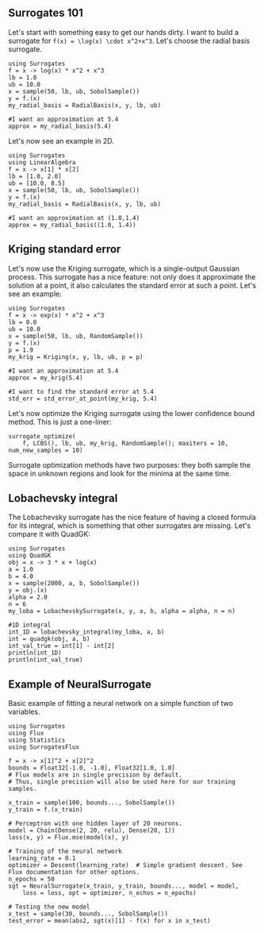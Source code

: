 ## Surrogates 101

Let's start with something easy to get our hands dirty.
I want to build a surrogate for ``f(x) = \log(x) \cdot x^2+x^3``.
Let's choose the radial basis surrogate.

```@example
using Surrogates
f = x -> log(x) * x^2 + x^3
lb = 1.0
ub = 10.0
x = sample(50, lb, ub, SobolSample())
y = f.(x)
my_radial_basis = RadialBasis(x, y, lb, ub)

#I want an approximation at 5.4
approx = my_radial_basis(5.4)
```

Let's now see an example in 2D.

```@example
using Surrogates
using LinearAlgebra
f = x -> x[1] * x[2]
lb = [1.0, 2.0]
ub = [10.0, 8.5]
x = sample(50, lb, ub, SobolSample())
y = f.(x)
my_radial_basis = RadialBasis(x, y, lb, ub)

#I want an approximation at (1.0,1.4)
approx = my_radial_basis((1.0, 1.4))
```

## Kriging standard error

Let's now use the Kriging surrogate, which is a single-output Gaussian process.
This surrogate has a nice feature: not only does it approximate the solution at a
point, it also calculates the standard error at such a point.
Let's see an example:

```@example kriging
using Surrogates
f = x -> exp(x) * x^2 + x^3
lb = 0.0
ub = 10.0
x = sample(50, lb, ub, RandomSample())
y = f.(x)
p = 1.9
my_krig = Kriging(x, y, lb, ub, p = p)

#I want an approximation at 5.4
approx = my_krig(5.4)

#I want to find the standard error at 5.4
std_err = std_error_at_point(my_krig, 5.4)
```

Let's now optimize the Kriging surrogate using the lower confidence bound method. This is just a one-liner:

```@example kriging
surrogate_optimize(
    f, LCBS(), lb, ub, my_krig, RandomSample(); maxiters = 10, num_new_samples = 10)
```

Surrogate optimization methods have two purposes: they both sample the space in unknown regions and look for the minima at the same time.

## Lobachevsky integral

The Lobachevsky surrogate has the nice feature of having a closed formula for its
integral, which is something that other surrogates are missing.
Let's compare it with QuadGK:

```@example
using Surrogates
using QuadGK
obj = x -> 3 * x + log(x)
a = 1.0
b = 4.0
x = sample(2000, a, b, SobolSample())
y = obj.(x)
alpha = 2.0
n = 6
my_loba = LobachevskySurrogate(x, y, a, b, alpha = alpha, n = n)

#1D integral
int_1D = lobachevsky_integral(my_loba, a, b)
int = quadgk(obj, a, b)
int_val_true = int[1] - int[2]
println(int_1D)
println(int_val_true)
```

## Example of NeuralSurrogate

Basic example of fitting a neural network on a simple function of two variables.

```@example
using Surrogates
using Flux
using Statistics
using SurrogatesFlux

f = x -> x[1]^2 + x[2]^2
bounds = Float32[-1.0, -1.0], Float32[1.0, 1.0]
# Flux models are in single precision by default.
# Thus, single precision will also be used here for our training samples.

x_train = sample(100, bounds..., SobolSample())
y_train = f.(x_train)

# Perceptron with one hidden layer of 20 neurons.
model = Chain(Dense(2, 20, relu), Dense(20, 1))
loss(x, y) = Flux.mse(model(x), y)

# Training of the neural network
learning_rate = 0.1
optimizer = Descent(learning_rate)  # Simple gradient descent. See Flux documentation for other options.
n_epochs = 50
sgt = NeuralSurrogate(x_train, y_train, bounds..., model = model,
    loss = loss, opt = optimizer, n_echos = n_epochs)

# Testing the new model
x_test = sample(30, bounds..., SobolSample())
test_error = mean(abs2, sgt(x)[1] - f(x) for x in x_test)
```
